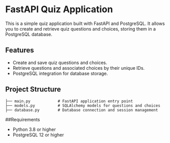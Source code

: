 # FastAPI Quiz Application

This is a simple quiz application built with FastAPI and PostgreSQL. It allows you to create and retrieve quiz questions and choices, storing them in a PostgreSQL database.

## Features

- Create and save quiz questions and choices.
- Retrieve questions and associated choices by their unique IDs.
- PostgreSQL integration for database storage.

## Project Structure

```plaintext
├── main.py            # FastAPI application entry point
├── models.py          # SQLAlchemy models for questions and choices
├── database.py        # Database connection and session management
```

##Requirements
- Python 3.8 or higher
- PostgreSQL 12 or higher
